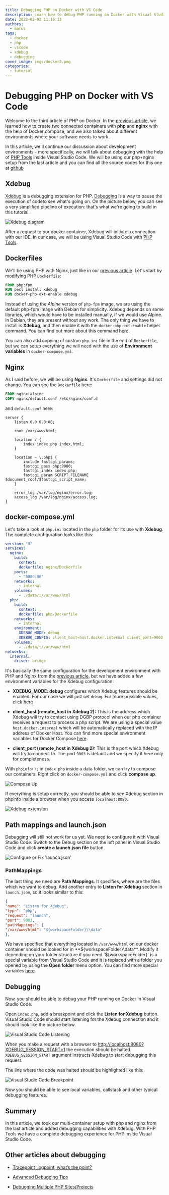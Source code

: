 ```yaml
---
title: Debugging PHP on Docker with VS Code
description: Learn how to debug PHP running on Docker with Visual Studio Code.
date: 2022-02-02 11:16:13
authors:
  - maros
tags:
  - docker
  - php
  - vscode
  - xdebug
  - debugging
cover_image: imgs/docker3.png
categories:
  - tutorial
---
```


# Debugging PHP on Docker with VS Code

Welcome to the third article of PHP on Docker. In the [previous article](https://blog.devsense.com/2019/php-nginx-docker), we learned how to create two connected containers with **php** and **nginx** with the help of Docker compose, and we also talked about different environments where your software needs to work. 

<!-- more -->

In this article, we'll continue our discussion about development environments - more specifically, we will talk about debugging with the help of [PHP Tools](https://marketplace.visualstudio.com/items?itemName=DEVSENSE.phptools-vscode) inside Visual Studio Code. We will be using our php+nginx setup from the last article and you can find all the source codes for this one at [github](https://github.com/devsense/php-on-docker/tree/master/3%20-%20PHP%20and%20Xdebug)

## Xdebug
[Xdebug](https://xdebug.org/) is a debugging extension for PHP. [Debugging](https://en.wikipedia.org/wiki/Debugging) is a way to pause the execution of codeto see what's going on. On the picture below, you can see a very simplified pipeline of execution: that's what we're going to build in this tutorial. 

![Xdebug diagram](imgs/scheme.png)

After a request to our docker container, Xdebug will initiate a connection with our IDE. In our case, we will be using Visual Studio Code with [PHP Tools](https://marketplace.visualstudio.com/items?itemName=DEVSENSE.phptools-vscode). 

## Dockerfiles
We'll be using PHP with Nginx, just like in our [previous article](https://blog.devsense.com/2019/php-nginx-docker). Let's start by modifying PHP `Dockerfile`:

```dockerfile
FROM php:fpm
RUN pecl install xdebug
RUN docker-php-ext-enable xdebug
```

Instead of using the *Alpine* version of `php-fpm` image, we are using the default php-fpm image with Debian for simplicity. Xdebug depends on some libraries, which would have to be installed manually, if we would use Alpine. In Debian, they are present without any work. The only thing we have to install is **Xdebug**, and then enable it with the `docker-php-ext-enable` helper command. You can find out more about this command [here](https://docs.docker.com/samples/library/php/#how-to-install-more-php-extensions). 

You can also add copying of custom `php.ini` file in the end of `Dockerfile`, but we can setup everything we will need with the use of **Environment variables** in `docker-compose.yml`.

## Nginx
As I said before, we will be using **Nginx**. It's `Dockerfile` and settings did not change. You can see the `Dockerfile` here:

```dockerfile
FROM nginx:alpine
COPY nginx/default.conf /etc/nginx/conf.d
```

and `default.conf` here:

```
server {
    listen 0.0.0.0:80;

    root /var/www/html;

    location / {
        index index.php index.html;
    }

    location ~ \.php$ {
        include fastcgi_params;
        fastcgi_pass php:9000;
        fastcgi_index index.php;
        fastcgi_param SCRIPT_FILENAME $document_root/$fastcgi_script_name;
    }

    error_log /var/log/nginx/error.log;
    access_log /var/log/nginx/access.log;
}
```

## docker-compose.yml
Let's take a look at `php.ini` located in the `php` folder for its use with **Xdebug**. The complete configuration looks like this:

```yaml
version: "3"
services:
  nginx:
    build:
      context: .
      dockerfile: nginx/Dockerfile
    ports: 
      - "8080:80"
    networks:
      - internal
    volumes:
      - ./data/:/var/www/html
  php:
    build:
      context: .
      dockerfile: php/Dockerfile
    networks:
      - internal
    environment:
      XDEBUG_MODE: debug
      XDEBUG_CONFIG: client_host=host.docker.internal client_port=9003
    volumes:
      - ./data/:/var/www/html
networks:
  internal:
    driver: bridge
```

It's basically the same configuration for the development environment with PHP and Nginx from the [previous article](https://blog.devsense.com/2019/php-nginx-docker), but we have added a few environment variables for the Xdebug configuration:

* **XDEBUG_MODE: debug** configures which Xdebug features should be enabled. For our case we will just set `debug`. For more possible values, click [here](https://xdebug.org/docs/step_debug#mode)

* **client_host (remote_host in Xdebug 2):** This is the address which Xdebug will try to contact using DGBP protocol when our php container receives a request to process a php script. We are using a special value `host.docker.internal` which will be automatically replaced with the IP address of Docker Host. You can find more special environment variables for Docker Compose [here](https://docs.docker.com/compose/environment-variables/).

* **client_port (remote_host in Xdebug 2):** This is the port which Xdebug will try to connect to. The port `9003` is default and we specify it here only for completeness.

With  `phpinfo();` in `index.php` inside a data folder, we can try to compose our containers. Right click on `docker-compose.yml` and click **compose up**.

![Compose Up](imgs/compose-up.png)

If everything is setup correctly, you should be able to see Xdebug section in phpinfo inside a browser when you access `localhost:8080`.

![Xdebug extension](imgs/phpinfo.png)

## Path mappings and launch.json
Debugging will still not work for us yet. We need to configure it with Visual Studio Code. Switch to the Debug section on the left panel in Visual Studio Code and click **create a launch.json file** button.

![Configure or Fix 'launch.json'](imgs/create-launch.png)

### PathMappings

The last thing we need are **Path Mappings**. It specifies, where are the files which we want to debug. Add another entry to **Listen for Xdebug** section in `launch.json`, so it looks similar to this:

```json
{
"name": "Listen for Xdebug",
"type": "php",
"request": "launch",
"port": 9003,
"pathMappings": {
"/var/www/html": "${workspaceFolder}\\data"
},
```

We have specified that everything located in `/var/www/html` on our docker container should be looked for in **${workspaceFolder}\data**. Modify it depending on your folder structure if you need.`${workspaceFolder}` is a special variable from Visual Studio Code and it is replaced with a folder you opened by using the **Open folder** menu option. You can find more special variables [here](https://code.visualstudio.com/docs/editor/variables-reference).

## Debugging
Now, you should be able to debug your PHP running on Docker in Visual Studio Code. 

Open `index.php`, add a breakpoint and click the **Listen for Xdebug** button. Visual Studio Code should start listening for the Xdebug connection and it should look like the picture below.

![Visual Studio Code Listening](imgs/listen.png)

When you make a request with a browser to [http://localhost:8080?XDEBUG_SESSION_START=1](http://localhost:8080?XDEBUG_SESSION_START=1) the execution should be halted. `XDEBUG_SESSION_START` argument instructs Xdebug to start debugging this request.

The line where the code was halted should be highlighted like this:

![Visual Studio Code Breakpoint](imgs/debugging.png)

Now you should be able to see local variables, callstack and other typical debugging features.

## Summary
In this article, we took our multi-container setup with php and nginx from the last article and added debugging capabilities with Xdebug. With PHP Tools we have a complete debugging experience for PHP inside Visual Studio Code.

## Other articles about debugging

* [Tracepoint, logpoint, what’s the point?](https://blog.devsense.com/2019/php-tracepoint-logpoint)

* [Advanced Debugging Tips](https://blog.devsense.com/2017/07/advanced-debug)

* [Debugging Multiple PHP Sites/Projects](https://blog.devsense.com/2015/10/debugging-multiple-projects)

